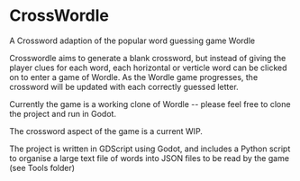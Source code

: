 # CrossWordle
A Crossword adaption of the popular word guessing game Wordle

Crosswordle aims to generate a blank crossword, but instead of giving the player clues for each word, each horizontal or verticle word
can be clicked on to enter a game of Wordle. As the Wordle game progresses, the crossword will be updated with each correctly guessed letter.

Currently the game is a working clone of Wordle -- please feel free to clone the project and run in Godot.

The crossword aspect of the game is a current WIP.

The project is written in GDScript using Godot, and includes a Python script to organise a large text file of words into JSON files to be read 
by the game (see Tools folder)
